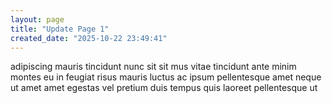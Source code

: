 ```yaml
---
layout: page
title: "Update Page 1"
created_date: "2025-10-22 23:49:41"
---
```


adipiscing mauris tincidunt nunc sit sit mus vitae tincidunt ante minim montes eu in feugiat risus mauris luctus ac ipsum pellentesque amet neque ut amet amet egestas vel pretium duis tempus quis laoreet pellentesque ut 
